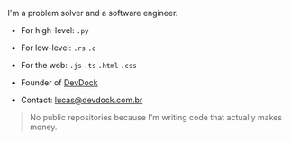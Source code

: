 I'm a problem solver and a software engineer.
- For high-level: `.py`
- For low-level: `.rs` `.c`
- For the web: `.js` `.ts` `.html` `.css`

- Founder of [DevDock](https://www.devdock.com.br)
- Contact: lucas@devdock.com.br

> No public repositories because I'm writing code that actually makes money.
